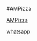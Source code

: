 #AMPizza


<a href="https://ambymbayi.github.io/AMPizza/">AMPizza</a>

<a href="https://wa.me/254719253619" target="_blank">whatsapp</a>
